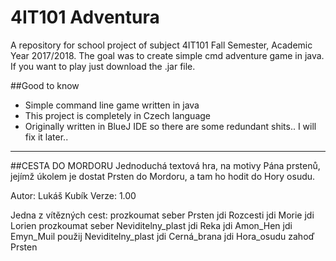 # 4IT101 Adventura
A repository for school project of subject 4IT101 Fall Semester, Academic Year 2017/2018. The goal was to create simple cmd adventure game in java. If you want to play just download the .jar file.

##Good to know
- Simple command line game written in java
- This project is completely in Czech language
- Originally written in BlueJ IDE so there are some redundant shits.. I will fix it later..

-----------------------------------------------------------------------------------------------------------
##CESTA DO MORDORU
Jednoduchá textová hra, na motivy Pána prstenů, jejímž úkolem je dostat Prsten do Mordoru, a tam ho hodit do Hory osudu.

Autor: Lukáš Kubík
Verze: 1.00

Jedna z vítězných cest:
prozkoumat
seber Prsten
jdi Rozcesti
jdi Morie
jdi Lorien
prozkoumat
seber Neviditelny_plast
jdi Reka
jdi Amon_Hen
jdi Emyn_Muil
použij Neviditelny_plast
jdi Cerná_brana
jdi Hora_osudu
zahoď Prsten
